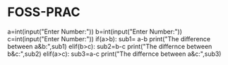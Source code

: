 # FOSS-PRAC
a=int(input("Enter Number:"))
b=int(input("Enter Number:"))
c=int(input("Enter Number:"))
if(a>b):
        sub1= a-b
        print("The difference between a&b:",sub1)
elif(b>c):
          sub2=b-c
          print("The differnce between b&c:",sub2)
elif(a>c):
           sub3=a-c
           print("The differnce between a&c:",sub3)
